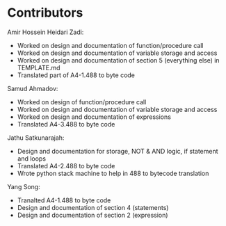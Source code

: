 # Contributors
Amir Hossein Heidari Zadi:
- Worked on design and documentation of function/procedure call
- Worked on design and documentation of variable storage and access
- Worked on design and documentation of section 5 (everything else) in TEMPLATE.md
- Translated part of A4-1.488 to byte code

Samud Ahmadov:
- Worked on design of function/procedure call
- Worked on design and documentation of variable storage and access
- Worked on design and documentation of expressions
- Translated A4-3.488 to byte code

Jathu Satkunarajah:
- Design and documentation for storage, NOT & AND logic, if statement and loops
- Translated A4-2.488 to byte code
- Wrote python stack machine to help in 488 to bytecode translation

Yang Song:
- Tranalted A4-1.488 to byte code
- Design and documentation of section 4 (statements)
- Design and documentation of section 2 (expression)
